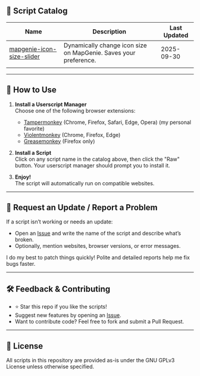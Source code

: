 ## 📜 Script Catalog

| Name | Description | Last Updated |
|------|-------------|-------------|
| [mapgenie-icon-size-slider](./mapgenie-icon-size-slider.user.js) | Dynamically change icon size on MapGenie. Saves your preference. | 2025-09-30 |
| | | |
---

## 🚀 How to Use

1. **Install a Userscript Manager**  
   Choose one of the following browser extensions:
   - [Tampermonkey](https://www.tampermonkey.net/) (Chrome, Firefox, Safari, Edge, Opera) (my personal favorite)
   - [Violentmonkey](https://violentmonkey.github.io/) (Chrome, Firefox, Edge)
   - [Greasemonkey](https://www.greasespot.net/) (Firefox only)

2. **Install a Script**  
   Click on any script name in the catalog above, then click the "Raw" button. Your userscript manager should prompt you to install it.

3. **Enjoy!**  
   The script will automatically run on compatible websites.

---

## 🔄 Request an Update / Report a Problem

If a script isn’t working or needs an update:
- Open an [Issue](https://github.com/Reacien/Userscripts/issues) and write the name of the script and describe what’s broken.
- Optionally, mention websites, browser versions, or error messages.

I do my best to patch things quickly!
Polite and detailed reports help me fix bugs faster.

---

## 🛠️ Feedback & Contributing
- ⭐️ Star this repo if you like the scripts!
- Suggest new features by opening an [Issue](https://github.com/Reacien/Userscripts/issues).
- Want to contribute code? Feel free to fork and submit a Pull Request.

---

## 📄 License

All scripts in this repository are provided as-is under the GNU GPLv3 License unless otherwise specified.
